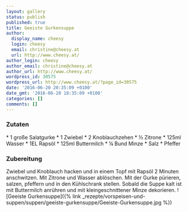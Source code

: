 ```yaml
---
layout: gallery
status: publish
published: true
title: Geeiste Gurkensuppe
author:
  display_name: cheesy
  login: cheesy
  email: christine@cheesy.at
  url: http://www.cheesy.at/
author_login: cheesy
author_email: christine@cheesy.at
author_url: http://www.cheesy.at/
wordpress_id: 30575
wordpress_url: http://www.cheesy.at/?page_id=30575
date: '2016-06-20 20:35:09 +0100'
date_gmt: '2016-06-20 18:35:09 +0100'
categories: []
comments: []
---
```

### Zutaten
\* 1 große Salatgurke
\* 1 Zwiebel
\* 2 Knoblauchzehen
\* ½ Zitrone
\* 125ml Wasser
\* 1EL Rapsöl
\* 125ml Buttermilch
\* ¼ Bund Minze
\* Salz
\* Pfeffer
### Zubereitung
Zwiebel und Knoblauch hacken und in einem Topf mit Rapsöl 2 Minuten anschwitzen. Mit Zitrone und Wasser ablöschen. Mit der Gurke pürieren, salzen, pfeffern und in den Kühlschrank stellen. Sobald die Suppe kalt ist mit Buttermilch anrühren und mit kleingeschnittener Minze dekorieren.
![Geeiste Gurkensuppe]({% link _rezepte/vorspeisen-und-suppen/suppen/geeiste-gurkensuppe/Geeiste-Gurkensuppe.jpg %})

